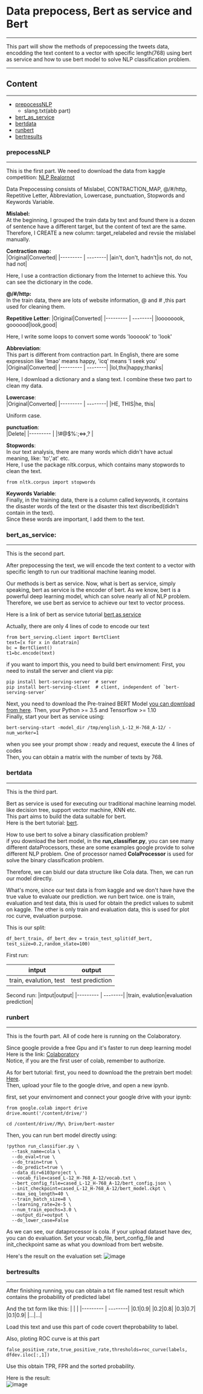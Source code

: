# Data prepocess, Bert as service and Bert
****
This part will show the methods of prepocessing the tweets data, encodding the text content to a vector with specific length(768) using bert as service and how to use bert model to solve NLP classification problem.



****
## Content
-----------
* [prepocessNLP](#prepocessNLP)
  * slang.txt(abb part)
* [bert_as_service](#bert_as_service)
* [bertdata](#bertdata)
* [runbert](#runbert)
* [bertresults](#bertresults)

### prepocessNLP
-----------
This is the first part. We need to download the data from kaggle competition:
[NLP Realornot](https://www.kaggle.com/c/nlp-getting-started )  

Data Prepocessing consists of Mislabel, CONTRACTION_MAP, @/#/http, Repetitive Letter, Abbreviation, Lowercase, punctuation, Stopwords and Keywords Variable.

**Mislabel:**  
At the beginning, I grouped the train data by text and found there is a dozen of sentence have a different target, but the content of text are the same. Therefore, I CREATE a new column: target_relabeled and  revsie the mislabel manually.

**Contraction map:**   
|Original|Converted|
|--------- | --------|
|ain't, don't, hadn't|is not, do not, had not|   

Here, I use a contraction dictionary from the Internet to achieve this. You can see the dictionary in the code.  

**@/#/http:**  
In the train data, there are lots of website information, @ and # ,this part used for cleaning them.

**Repetitive Letter**:
|Original|Converted|
|--------- | --------|
|loooooook, goooood|look,good| 

Here, I write some loops to convert some words 'loooook' to 'look'

**Abbreviation**:  
This part is different from contraction part. In English, there are some expression like 'lmao' means happy, 'icq' means 'I seek you'  
|Original|Converted|
|--------- | --------|
|lol,thx|happy,thanks|

Here, I download a dictionary and a slang text. I combine these two part to clean my data.

**Lowercase**:  
|Original|Converted|
|--------- | --------|
|HE, THIS|he, this|

Uniform case.

**punctuation**:  
|Delete|
|--------- | 
|!#@$%:;<=>,? |

**Stopwords**:  
In our text analysis, there are many words which didn't have actual meaning, like: 'to','at' etc.  
Here, I use the package nltk.corpus, which contains many stopwords to clean the text.  
```
from nltk.corpus import stopwords
```

**Keywords Variable**:  
Finally, in the training data, there is a column called keywords, it contains the disaster words of the text or the disaster this text discribed(didn't contain in the text).  
Since these words are important, I add them to the text.


### bert_as_service:
-----------
This is the second part.

After prepocessing the text, we will encode the text content to a vector with specific length to run our traditional machine leaning model.

Our methods is bert as service. Now, what is bert as service, simply speaking, bert as service is the encoder of bert. As we know, bert is a powerful deep learning model, which can solve nearly all of NLP problem. Therefore, we use bert as service to achieve our text to vector process.

Here is a link of bert as service tutorial 
[bert as service](https://github.com/hanxiao/bert-as-service )

Actually, there are only 4 lines of code to encode our text  
```
from bert_serving.client import BertClient
text=[x for x in datatrain]
bc = BertClient()
t1=bc.encode(text)
```
if you want to import this, you need to build bert envirnoment:
First, you need to install the server and client via pip:  
```
pip install bert-serving-server  # server
pip install bert-serving-client  # client, independent of `bert-serving-server`
```
Next, you need to download the Pre-trained BERT Model [you can download from here](https://github.com/google-research/bert#pre-trained-models).
Then, your  Python >= 3.5 and  Tensorflow >= 1.10  
Finally, start your bert as service using: 
```
bert-serving-start -model_dir /tmp/english_L-12_H-768_A-12/ -num_worker=1
```
when you see your prompt show : ready and request, execute the 4 lines of codes  
Then, you can obtain a matrix with  the number of texts by 768.

### bertdata
-----------
This is the third part.  

Bert as service is used for executing our traditional machine learning model. like decision tree, support vector machine, KNN etc.  
This part aims to build the data suitable for bert.  
Here is the bert tutorial: [bert](https://github.com/google-research/bert).

How to use bert to solve a binary classification problem?  
if you download the bert model, in the **run_classifier.py**, you can see many different dataProcessors, these are some examples google provide to solve different NLP problem. One of processor named  **ColaProcessor** is used for solve the binary classification problem.

Therefore, we can biuld our data structure like Cola data. Then, we can run our model directly.

What's more, since our test data is from kaggle and we don't have have the true value to evaluate our prediction. we run bert twice. one is train, evaluation and test data, this is used for obtain the predict values to submit on kaggle. The other is only train and evaluation data, this is used for plot roc curve, evaluation purpose.  

This is our split:  
```
df_bert_train, df_bert_dev = train_test_split(df_bert, test_size=0.2,random_state=100)
```
First run:  

|intput|output|
|--------- | --------|
|train, evalution, test|test prediction|

Second run:
|intput|output|
|--------- | --------|
|train, evalution|evaluation prediction|

### runbert
-----------
This is the fourth part. All of code here is running on the Colaboratory.

Since google provide a free Gpu and it's faster to run deep learning model
Here is the link: [Colaboratory](https://colab.research.google.com/notebooks/gpu.ipynb)  
Notice, if you are the first user of colab, remember to authorize.

As for bert tutorial:
first, you need to download the the pretrain bert model: [Here](https://github.com/google-research/bert#pre-trained-models).  
Then, upload your file to the google drive, and open a new ipynb.

first, set your envirnoment and connect your google drive with your ipynb:
```
from google.colab import drive
drive.mount('/content/drive/')
```
```
cd /content/drive//My\ Drive/bert-master
```
Then,  you can run bert model directly using:
```
!python run_classifier.py \
  --task_name=cola \
  --do_eval=true \
  --do_train=true \
  --do_predict=true \
  --data_dir=6103project \
  --vocab_file=cased_L-12_H-768_A-12/vocab.txt \
  --bert_config_file=cased_L-12_H-768_A-12/bert_config.json \
  --init_checkpoint=cased_L-12_H-768_A-12/bert_model.ckpt \
  --max_seq_length=40 \
  --train_batch_size=8 \
  --learning_rate=2e-5 \
  --num_train_epochs=3.0 \
  --output_dir=output \
  --do_lower_case=False
```
As we can see, our dataprocessor is cola. if your upload dataset have dev, you can do evaluation. Set your vocab_file, bert_config_file and init_checkpoint same as what you download from bert website.

Here's the result on the evaluation set:
![image](https://github.com/weifeiwang0906/FinalProject-Group3/blob/master/Code/prepocess%20and%20bert%20jinyi%20shang/img/eval.PNG)

### bertresults
-----------
After finishing running, you can obtain a txt file named test result which contains the probability of predicted label

And the txt form like this:
|   |   |
|--------- | --------|
|0.1|0.9|
|0.2|0.8|
|0.3|0.7|
|0.1|0.9|
|...|...|

Load this text and use this part of code covert theprobability to label.

Also, ploting ROC curve is at this part
```
false_positive_rate,true_positive_rate,thresholds=roc_curve(labels, dfdev.iloc[:,1])
```
Use this obtain TPR, FPR and the sorted probability.

Here is the result:  
![image](https://github.com/weifeiwang0906/FinalProject-Group3/blob/master/Code/prepocess%20and%20bert%20jinyi%20shang/img/ROC.PNG)
